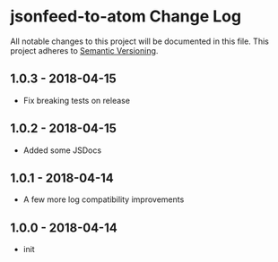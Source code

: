 # jsonfeed-to-atom Change Log
All notable changes to this project will be documented in this file.
This project adheres to [Semantic Versioning](http://semver.org/).

## 1.0.3 - 2018-04-15
* Fix breaking tests on release

## 1.0.2 - 2018-04-15
* Added some JSDocs

## 1.0.1 - 2018-04-14
* A few more log compatibility improvements

## 1.0.0 - 2018-04-14
* init
